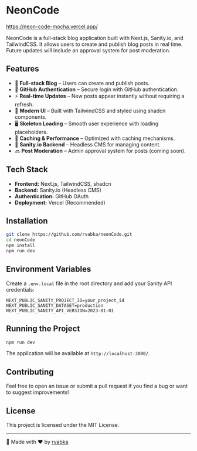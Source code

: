 # NeonCode
https://neon-code-mocha.vercel.app/

NeonCode is a full-stack blog application built with Next.js, Sanity.io, and TailwindCSS. It allows users to create and publish blog posts in real time. Future updates will include an approval system for post moderation.

## Features

- 🚀 **Full-stack Blog** – Users can create and publish posts.
- 🔐 **GitHub Authentication** – Secure login with GitHub authentication.
- ⚡ **Real-time Updates** – New posts appear instantly without requiring a refresh.
- 🎨 **Modern UI** – Built with TailwindCSS and styled using shadcn components.
- 🖥 **Skeleton Loading** – Smooth user experience with loading placeholders.
- 💾 **Caching & Performance** – Optimized with caching mechanisms.
- 📡 **Sanity.io Backend** – Headless CMS for managing content.
- 🔜 **Post Moderation** – Admin approval system for posts (coming soon).

## Tech Stack

- **Frontend:** Next.js, TailwindCSS, shadcn
- **Backend:** Sanity.io (Headless CMS)
- **Authentication:** GitHub OAuth
- **Deployment:** Vercel (Recommended)

## Installation

```bash
git clone https://github.com/rvabka/neonCode.git
cd neonCode
npm install
npm run dev
```

## Environment Variables

Create a `.env.local` file in the root directory and add your Sanity API credentials:

```env
NEXT_PUBLIC_SANITY_PROJECT_ID=your_project_id
NEXT_PUBLIC_SANITY_DATASET=production
NEXT_PUBLIC_SANITY_API_VERSION=2023-01-01
```

## Running the Project

```bash
npm run dev
```
The application will be available at `http://localhost:3000/`.

## Contributing

Feel free to open an issue or submit a pull request if you find a bug or want to suggest improvements!

## License

This project is licensed under the MIT License.

---

🚀 Made with ❤️ by [rvabka](https://github.com/rvabka)
